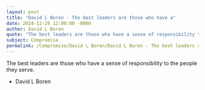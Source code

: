 ```yaml
---
layout: post
title: "David L Boren - The best leaders are those who have a"
date: 2024-12-28 12:00:00 -0000
author: David L Boren
quote: "The best leaders are those who have a sense of responsibility to the people they serve."
subject: Compromise
permalink: /Compromise/David L Boren/David L Boren - The best leaders are those who have a
---
```


The best leaders are those who have a sense of responsibility to the people they serve.

- David L Boren
